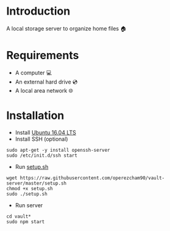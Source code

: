 # Introduction
A local storage server to organize home files 🏠

# Requirements
* A computer 💻
* An external hard drive 💿
* A local area network 🌐

# Installation
* Install [Ubuntu 16.04 LTS](https://releases.ubuntu.com/16.04/)
* Install SSH (optional)
```
sudo apt-get -y install openssh-server
sudo /etc/init.d/ssh start
```
* Run [setup.sh](https://github.com/operezcham90/vault-server/blob/master/setup.sh)
```
wget https://raw.githubusercontent.com/operezcham90/vault-server/master/setup.sh
chmod +x setup.sh
sudo ./setup.sh
```
* Run server
```
cd vault*
sudo npm start
```